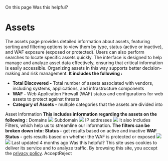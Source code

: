 
On this page
Was this helpful?
# Assets
The assets page provides detailed information about assets, featuring sorting and filtering options to view them by type, status (active or inactive), and WAF exposure (exposed or protected). Users can also perform searches to locate specific assets quickly. The interface is designed to help manage and analyze asset data effectively, ensuring that critical information is easily accessible. Organizing assets in this way supports better decision-making and risk management. **It includes the following :**
  * **Total Discovered -** Total number of assets associated with vendors, including systems, applications, and infrastructure components 
  * **WAF -** Web Application Firewall (WAF) status and configurations for web assets to protect against threats 
  * **Category of Assets -** multiple categories that the assets are divided into 

Asset Information [](https://docs.zeron.one/attack-surface-management/assets#asset-information)
**This includes information regarding the assets on the following :**
Domains 
![](https://docs.zeron.one/~gitbook/image?url=https%3A%2F%2F2188191365-files.gitbook.io%2F%7E%2Ffiles%2Fv0%2Fb%2Fgitbook-x-prod.appspot.com%2Fo%2Fspaces%252FvBTycUWdqgwj8eprXRzN%252Fuploads%252FD1XOL27celvGYsIn8xgj%252FScreenshot%25202025-02-18%2520at%252012.55.23%25E2%2580%25AFPM.png%3Falt%3Dmedia%26token%3Db734d332-717e-4c93-aecf-fd67d7ab8405&width=300&dpr=4&quality=100&sign=3e73242a&sv=2)
Subdomain 
![](https://docs.zeron.one/~gitbook/image?url=https%3A%2F%2F2188191365-files.gitbook.io%2F%7E%2Ffiles%2Fv0%2Fb%2Fgitbook-x-prod.appspot.com%2Fo%2Fspaces%252FvBTycUWdqgwj8eprXRzN%252Fuploads%252F14BsZDSnCM4LQO2nAG9z%252FScreenshot%25202025-02-18%2520at%252012.56.22%25E2%2580%25AFPM.png%3Falt%3Dmedia%26token%3D7174ad58-0b81-4f12-87b0-32e46eb12934&width=300&dpr=4&quality=100&sign=dabe29f4&sv=2)
IP addresses
![](https://docs.zeron.one/~gitbook/image?url=https%3A%2F%2F2188191365-files.gitbook.io%2F%7E%2Ffiles%2Fv0%2Fb%2Fgitbook-x-prod.appspot.com%2Fo%2Fspaces%252FvBTycUWdqgwj8eprXRzN%252Fuploads%252FRFtQmpb0ZY2izrZCGoah%252FScreenshot%25202025-02-18%2520at%25201.02.09%25E2%2580%25AFPM.png%3Falt%3Dmedia%26token%3D9cce9a87-582b-41f5-b20b-d119c228e6a4&width=300&dpr=4&quality=100&sign=3bbe5b9a&sv=2)
It also includes Filters, which help us to streamline our information. **The filters can be broken down into:**
**Status -** get results based on active and inactive 
**WAF Status -** gets results based on whether the WAF is protected or exposed 
![](https://docs.zeron.one/~gitbook/image?url=https%3A%2F%2F2188191365-files.gitbook.io%2F%7E%2Ffiles%2Fv0%2Fb%2Fgitbook-x-prod.appspot.com%2Fo%2Fspaces%252FvBTycUWdqgwj8eprXRzN%252Fuploads%252Fi5cviKv4veq5UyyyXkFq%252FScreenshot%25202025-02-18%2520at%25201.02.48%25E2%2580%25AFPM.png%3Falt%3Dmedia%26token%3D7d9a128d-07da-44ce-a7a1-056883ecfb84&width=300&dpr=4&quality=100&sign=160c2bcd&sv=2)
![](https://docs.zeron.one/~gitbook/image?url=https%3A%2F%2F2188191365-files.gitbook.io%2F%7E%2Ffiles%2Fv0%2Fb%2Fgitbook-x-prod.appspot.com%2Fo%2Fspaces%252FvBTycUWdqgwj8eprXRzN%252Fuploads%252FD1XOL27celvGYsIn8xgj%252FScreenshot%25202025-02-18%2520at%252012.55.23%25E2%2580%25AFPM.png%3Falt%3Dmedia%26token%3Db734d332-717e-4c93-aecf-fd67d7ab8405&width=768&dpr=4&quality=100&sign=3e73242a&sv=2)
Last updated 4 months ago
Was this helpful?
This site uses cookies to deliver its service and to analyze traffic. By browsing this site, you accept the [privacy policy](https://zeron.one/privacy-policy/).
AcceptReject
